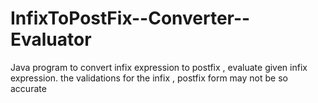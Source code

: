 # InfixToPostFix--Converter--Evaluator
Java program to convert infix expression to postfix , evaluate given infix expression.
the validations for the infix , postfix form may not be so accurate
